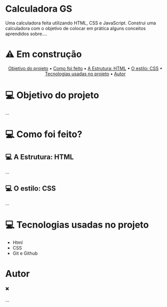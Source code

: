 # Calculadora GS
Uma calculadora feita utilizando HTML, CSS e JavaScript. Construi uma calculadora com o objetivo de colocar em prática alguns conceitos aprendidos sobre....

# :warning: Em construção 

<p align="center">
 <a href="#obj">Objetivo do projeto</a> • 
  <a href="#how">Como foi feito</a> •
 <a href="#html">A Estrutura: HTML</a> •  
 <a href="#css">O estilo: CSS</a> •   
 <a href="#tecnologias">Tecnologias usadas no projeto</a> •  
 <a href="#autor">Autor</a> 
</p>


## <h1 id='obj'> :computer: Objetivo do projeto </h1>
<p>... </p>

## <h1 id='how'> :computer: Como foi feito? </h1>

## <h2 id='html'> :computer: A Estrutura: HTML </h1>
<p>... </p>

## <h2 id='css'> :computer: O estilo: CSS </h1>
<p>... </p>

## <h1 id='tecnologias'> :computer: Tecnologias usadas no projeto </h1>
<ul>
<li> Html </li>
<li> CSS </li>
<li> Git e Github </li>
</ul>

## <h1 id='autor'> Autor </h1>
:heavy_multiplication_x:
<p> ... </p>


